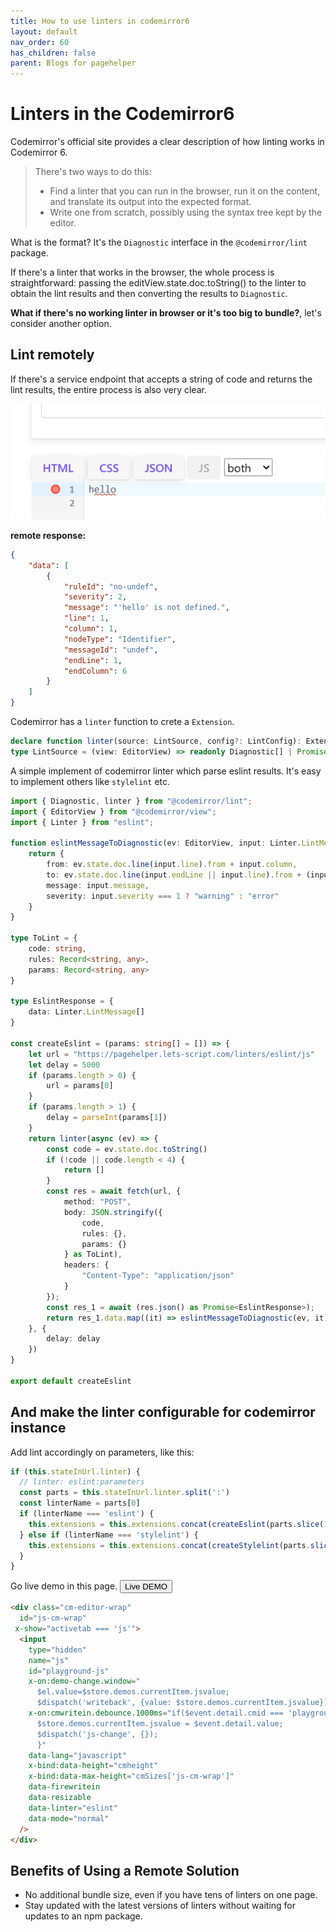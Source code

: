 ```yaml
---
title: How to use linters in codemirror6
layout: default
nav_order: 60
has_children: false
parent: Blogs for pagehelper
---
```


# Linters in the Codemirror6

Codemirror's official site provides a clear description of how linting works in Codemirror 6.
>There's two ways to do this:
> * Find a linter that you can run in the browser, run it on the content, and translate its output into the expected format.
> * Write one from scratch, possibly using the syntax tree kept by the editor.

 What is the format? It's the `Diagnostic` interface in the `@codemirror/lint` package.

If there's a linter that works in the browser, the whole process is straightforward: passing the editView.state.doc.toString() to the linter to obtain the lint results and then converting the results to `Diagnostic`.

**What if there's no working linter in browser or it's too big to bundle?**, let's consider another option.

## Lint remotely
If there's a service endpoint that accepts a string of code and returns the lint results, the entire process is also very clear.

![cm6-eslint-1](/assets/imgs/cm6-eslint-1.png)

**remote response:**
```json
{
    "data": [
        {
            "ruleId": "no-undef",
            "severity": 2,
            "message": "'hello' is not defined.",
            "line": 1,
            "column": 1,
            "nodeType": "Identifier",
            "messageId": "undef",
            "endLine": 1,
            "endColumn": 6
        }
    ]
}
```

Codemirror has a `linter` function to crete a `Extension`.

```typescript
declare function linter(source: LintSource, config?: LintConfig): Extension;
type LintSource = (view: EditorView) => readonly Diagnostic[] | Promise<readonly Diagnostic[]>;
```

A simple implement of codemirror linter which parse eslint results. It's easy to implement others like `stylelint` etc.

```typescript
import { Diagnostic, linter } from "@codemirror/lint";
import { EditorView } from "@codemirror/view";
import { Linter } from "eslint";

function eslintMessageToDiagnostic(ev: EditorView, input: Linter.LintMessage): Diagnostic {
	return {
		from: ev.state.doc.line(input.line).from + input.column,
		to: ev.state.doc.line(input.endLine || input.line).from + (input.endColumn || input.column),
		message: input.message,
		severity: input.severity === 1 ? "warning" : "error"
	}
}

type ToLint = {
	code: string,
	rules: Record<string, any>,
	params: Record<string, any>
}

type EslintResponse = {
	data: Linter.LintMessage[]
}

const createEslint = (params: string[] = []) => {
	let url = "https://pagehelper.lets-script.com/linters/eslint/js"
	let delay = 5000
	if (params.length > 0) {
		url = params[0]
	}
	if (params.length > 1) {
		delay = parseInt(params[1])
	}
	return linter(async (ev) => {
		const code = ev.state.doc.toString()
		if (!code || code.length < 4) {
			return []
		}
		const res = await fetch(url, {
			method: "POST",
			body: JSON.stringify({
				code,
				rules: {},
				params: {}
			} as ToLint),
			headers: {
				"Content-Type": "application/json"
			}
		});
		const res_1 = await (res.json() as Promise<EslintResponse>);
		return res_1.data.map((it) => eslintMessageToDiagnostic(ev, it));
	}, {
		delay: delay
	})
}

export default createEslint
```

## And make the linter configurable for codemirror instance

Add lint accordingly on parameters, like this:

```typescript
if (this.stateInUrl.linter) {
  // linter: eslint:parameters
  const parts = this.stateInUrl.linter.split(':')
  const linterName = parts[0]
  if (linterName === 'eslint') { 
    this.extensions = this.extensions.concat(createEslint(parts.slice(1)));
  } else if (linterName === 'stylelint') {
    this.extensions = this.extensions.concat(createStylelint(parts.slice(1)));
  }
}
```

Go live demo in this page.
<button
  type="button"
  ph-params="id::9"
  ph-pjax-link="../../playground/"
  class="btn btn-sm">
<span x-text="btnLabel">Live DEMO</span>
</button>

```html
<div class="cm-editor-wrap"
  id="js-cm-wrap"
 x-show="activetab === 'js'">
  <input
    type="hidden"
    name="js"
    id="playground-js"
    x-on:demo-change.window="
      $el.value=$store.demos.currentItem.jsvalue;
      $dispatch('writeback', {value: $store.demos.currentItem.jsvalue})"
    x-on:cmwritein.debounce.1000ms="if($event.detail.cmid === 'playground-js'){ 
      $store.demos.currentItem.jsvalue = $event.detail.value;
      $dispatch('js-change', {});
      }"
    data-lang="javascript"
    x-bind:data-height="cmheight"
    x-bind:data-max-height="cmSizes['js-cm-wrap']"
    data-firewritein
    data-resizable
    data-linter="eslint"
    data-mode="normal"
  />
</div>
```

## Benefits of Using a Remote Solution

* No additional bundle size, even if you have tens of linters on one page.
* Stay updated with the latest versions of linters without waiting for updates to an npm package.